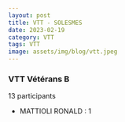 ```yaml
---
layout: post
title: VTT - SOLESMES
date: 2023-02-19
category: VTT
tags: VTT
image: assets/img/blog/vtt.jpeg
---
```


### VTT Vétérans B
13 participants
- MATTIOLI RONALD : 1

